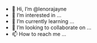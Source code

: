 - 👋 Hi, I’m @lenorajayne
- 👀 I’m interested in ...
- 🌱 I’m currently learning ...
- 💞️ I’m looking to collaborate on ...
- 📫 How to reach me ...

<!---
lenorajayne/lenorajayne is a ✨ special ✨ repository because its `README.md` (this file) appears on your GitHub profile.
You can click the Preview link to take a look at your changes.
--->
